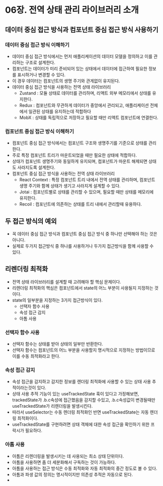 # 06장. 전역 상태 관리 라이브러리 소개

## 데이터 중심 접근 방식과 컴포넌트 중심 접근 방식 사용하기

### 데이터 중심 접근 방식 이해하기
- 데이터 중심 접근 방식에서는 먼저 애플리케이션의 데이터 모델을 정의하고 이를 관리하는 구조로 설계한다.
- 컴포넌트는 데이터가 미리 준비되어 있는 상태에서 데이터에 접근하여 필요한 정보를 표시하거나 변경할 수 있다.
- 이 경우 데이터는 컴포넌트의 생명 주기와 관게없이 유지된다.
- 데이터 중심 접근 방식을 사용하는 전역 상태 라이브러리
  - Zustand : 모듈 상태로 데이터를 관리하며, 리액트 외부 메모리에서 상태를 유지한다.
  - Redux : 컴포넌트와 무관하게 데이터가 중앙에서 관리되고, 애플리케이션 전체에서 일관된 상태를 유지하는데 적합하다
  - MobX : 상태를 독립적으로 저장하고 필요할 때만 리액트 컴포넌트에 연결한다.

### 컴포넌트 중심 접근 방식 이해하기
- 컴포넌트 중심 접근 방식에서는 컴포넌트 구조와 생명주기를 기준으로 상태를 관리한다.
- 주로 특정 컴포넌트 트리가 마운트되었을 때만 필요한 상태에 적합하다.
- 상태가 컴포넌트 생명주기와 동일하게 유지되며, 컴포넌트가 마운트 해제되면 상태도 사라지도록 설계한다.
- 컴포넌트 중심 접근 방식을 사용하는 전역 상태 라이브러리
  - React Context : 특정 컴포넌트 트리 내에서 전역 상태를 관리하며, 컴포넌트 생명 주기와 함께 상태가 생기고 사라지게 설계할 수 있다.
  - Jotai : 컴포넌트별로 상태를 관리할 수 있으며, 필요할 때만 상태를 메모리에 유지한다.
  - Recoil : 컴포넌트에 의존하는 상태를 트리 내에서 관리할때 유용하다.

## 두 접근 방식의 예외
- 꼭 데이터 중심 접근 방식과 컴포넌트 중심 접근 방식 중 하나만 선택해야 하는 것은 아니다.
- 실제로 두가지 접근방식 중 하나를 사용하거나 두가지 접근방식을 함께 사용할 수 있다.

## 리렌더링 최적화
- 전역 상태 라이브러리를 설계할 때 고려해야 할 핵심 문제이다.
- 리렌더링 최적화의 핵심은 컴포넌트에서 state의 어느 부분이 사용될지 지정하는 것이다.
- state의 일부분을 지정하는 3가지 접근방식이 있다.
  - 선택자 함수 사용
  - 속성 접근 감지
  - 아톰 사용

### 선택자 함수 사용
- 선택자 함수는 상태를 받아 상태의 일부만 반환한다.
- 선택자 함수는 컴포넌트의 어느 부분을 사용할지 명시적으로 지정하는 방법이므로 이를 수동 최적화라고 한다.

### 속성 접근 감지
- 속성 접근을 감지하고 감지한 정보를 렌더링 최적화에 사용할 수 있는 상태 사용 추적이라는것이 있다.
- 상태 사용 추적 기능이 있는 useTrackedState 훅이 있다고 가정해보면, trackedState가 .b.c속성에 접근했음을 감지할 수있고, .b.c속성값이 변경될때만 useTrackedState가 리렌더링을 발생시킨다.
- 따라서 useSelector는 수동 렌더링 최적화인 반면 useTrackedState는 자동 렌더링 최적화이다.
- useTrackedState를 구현하려면 상태 객체에 대한 속성 접근을 확인하기 위한 프락시가 필요하다.

### 아톰 사용
- 아톰은 리렌더링을 발생시키는 데 사용되는 최소 상태 단위이다.
- 아톰을 사용하면 좀 더 세분화해서 구독하는 것이 가능하다.
- 아톰을 사용하는 접근 방식은 수동 최적화와 자동 최적화의 중간 정도로 볼 수 있다.
- 아톰과 파생 값의 정의는 명시적이지만 의존성 추적은 자동으로 된다.
- 
